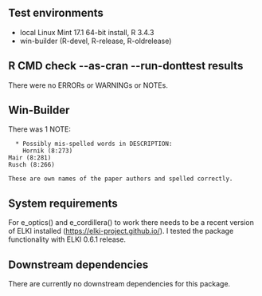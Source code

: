 ## Test environments
* local Linux Mint 17.1 64-bit install, R 3.4.3
* win-builder (R-devel, R-release, R-oldrelease)

## R CMD check --as-cran --run-donttest results
There were no ERRORs or WARNINGs or NOTEs. 

## Win-Builder

There was 1 NOTE:

      * Possibly mis-spelled words in DESCRIPTION:
      	Hornik (8:273)
  	Mair (8:281)
  	Rusch (8:266)

	These are own names of the paper authors and spelled correctly.

## System requirements 
For e_optics() and e_cordillera() to work there needs to be a recent version of ELKI installed (https://elki-project.github.io/). I tested the package functionality with ELKI 0.6.1 release.

## Downstream dependencies
There are currently no downstream dependencies for this package.
       
